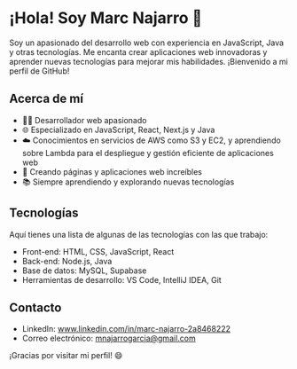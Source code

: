 # ¡Hola! Soy Marc Najarro 👋

Soy un apasionado del desarrollo web con experiencia en JavaScript, Java y otras tecnologías. Me encanta crear aplicaciones web innovadoras y aprender nuevas tecnologías para mejorar mis habilidades. ¡Bienvenido a mi perfil de GitHub!

## Acerca de mí

- 👨‍💻 Desarrollador web apasionado
- 🌐 Especializado en JavaScript, React, Next.js y Java
- ☁️ Conocimientos en servicios de AWS como S3 y EC2, y aprendiendo sobre Lambda para el despliegue y gestión eficiente de aplicaciones web
- 🚀 Creando páginas y aplicaciones web increíbles
- 📚 Siempre aprendiendo y explorando nuevas tecnologías


## Tecnologías

Aquí tienes una lista de algunas de las tecnologías con las que trabajo:

- Front-end: HTML, CSS, JavaScript, React
- Back-end: Node.js, Java
- Base de datos: MySQL, Supabase
- Herramientas de desarrollo: VS Code, IntelliJ IDEA, Git

## Contacto

- LinkedIn: www.linkedin.com/in/marc-najarro-2a8468222
- Correo electrónico: mnajarrogarcia@gmail.com


¡Gracias por visitar mi perfil! 😄
